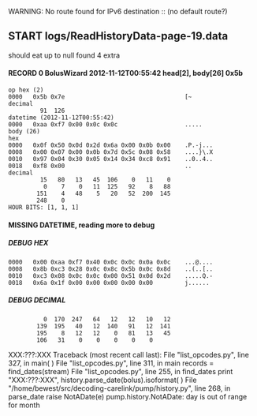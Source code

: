 WARNING: No route found for IPv6 destination :: (no default route?)
## START logs/ReadHistoryData-page-19.data
should eat up to null
found 4 extra
#### RECORD 0 BolusWizard 2012-11-12T00:55:42 head[2], body[26] 0x5b
    op hex (2)
    0000   0x5b 0x7e                                  [~
    decimal
             91  126
    datetime (2012-11-12T00:55:42)
    0000   0xaa 0xf7 0x00 0x0c 0x0c                   .....
    body (26)
    hex
    0000   0x0f 0x50 0x0d 0x2d 0x6a 0x00 0x0b 0x00    .P.-j...
    0008   0x00 0x07 0x00 0x0b 0x7d 0x5c 0x08 0x58    ....}\.X
    0010   0x97 0x04 0x30 0x05 0x14 0x34 0xc8 0x91    ..0..4..
    0018   0xf8 0x00                                  ..
    decimal
             15   80   13   45  106    0   11    0
              0    7    0   11  125   92    8   88
            151    4   48    5   20   52  200  145
            248    0
    HOUR BITS: [1, 1, 1]

#### MISSING DATETIME, reading more to debug
##### DEBUG HEX
    0000   0x00 0xaa 0xf7 0x40 0x0c 0x0c 0x0a 0x0c    ...@....
    0008   0x8b 0xc3 0x28 0x0c 0x8c 0x5b 0x0c 0x8d    ..(..[..
    0010   0xc3 0x08 0x0c 0x0c 0x00 0x51 0x0d 0x2d    .....Q.-
    0018   0x6a 0x1f 0x00 0x00 0x00 0x00 0x00         j......
##### DEBUG DECIMAL
              0  170  247   64   12   12   10   12
            139  195   40   12  140   91   12  141
            195    8   12   12    0   81   13   45
            106   31    0    0    0    0    0
XXX:???:XXX
Traceback (most recent call last):
  File "list_opcodes.py", line 327, in <module>
    main( )
  File "list_opcodes.py", line 311, in main
    records = find_dates(stream)
  File "list_opcodes.py", line 255, in find_dates
    print "XXX:???:XXX", history.parse_date(bolus).isoformat( )
  File "/home/bewest/src/decoding-carelink/pump/history.py", line 268, in parse_date
    raise NotADate(e)
pump.history.NotADate: day is out of range for month
